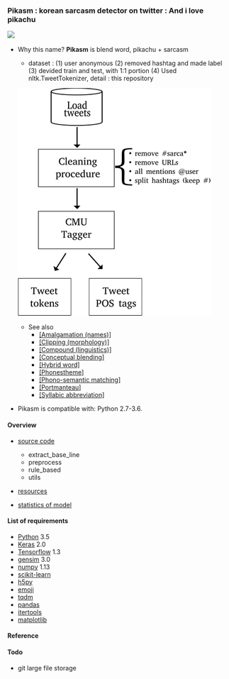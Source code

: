 ### Pikasm : korean sarcasm detector on twitter : And i love pikachu

[<img src="https://media1.tenor.com/images/03437a3a7a4a9084caecf563850e3569/tenor.gif?itemid=9054712">](https://media1.tenor.com/)

* Why this name? **Pikasm** is blend word, pikachu + sarcasm


    * dataset : (1) user anonymous (2) removed hashtag and made label (3) devided train and test, with 1:1 portion (4) Used nltk.TweetTokenizer, detail : this repository[]()
    
    
    ![image](/res/images/pipeline_clean_tokens.png)
    
    
    * See also
        * [[Amalgamation (names)]](https://en.wikipedia.org/wiki/Blend_word)
        * [[Clipping (morphology)]](https://en.wikipedia.org/wiki/Clipping_(morphology))
        * [[Compound (linguistics)]](https://en.wikipedia.org/wiki/Compound_(linguistics))
        * [[Conceptual blending]](https://en.wikipedia.org/wiki/Conceptual_blending)
        * [[Hybrid word]](https://en.wikipedia.org/wiki/Hybrid_word)
        * [[Phonestheme]](https://en.wikipedia.org/wiki/Phonestheme)
        * [[Phono-semantic matching]](https://en.wikipedia.org/wiki/Phono-semantic_matching)
        * [[Portmanteau]](https://en.wikipedia.org/wiki/Portmanteau)
        * [[Syllabic abbreviation]](https://en.wikipedia.org/wiki/Syllabic_abbreviation)


* Pikasm is compatible with: Python 2.7-3.6.

#### Overview

* [source code](/src)
    * extract_base_line
    * preprocess
    * rule_based
    * utils
    
* [resources](/res)
* [statistics of model](/stats)

#### List of requirements
* [Python](https://www.python.org/downloads/) 3.5
* [Keras](https://github.com/fchollet/keras) 2.0
* [Tensorflow](https://www.tensorflow.org/install/) 1.3
* [gensim](https://github.com/RaRe-Technologies/gensim) 3.0 
* [numpy](https://github.com/numpy/numpy) 1.13
* [scikit-learn](https://github.com/scikit-learn/scikit-learn)
* [h5py](https://github.com/h5py/h5py)
* [emoji](https://github.com/carpedm20/emoji)
* [tqdm](https://github.com/tqdm/tqdm)
* [pandas](https://github.com/pandas-dev/pandas)
* [itertools](https://pypi.python.org/pypi/more-itertools) 
* [matplotlib](https://github.com/matplotlib/matplotlib)

#### Reference

#### Todo

- git large file storage



